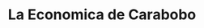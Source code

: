---
title: "La Economica de Carabobo"
url: /ciudad-autonoma-de-buenos-aires/la-economica-de-carabobo/
shop: supermercado
---